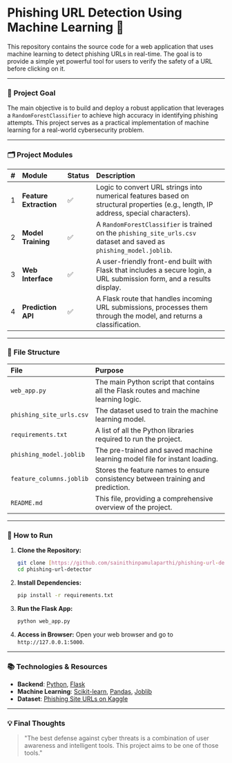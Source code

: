 # Phishing URL Detection Using Machine Learning 🎣

This repository contains the source code for a web application that uses machine learning to detect phishing URLs in real-time. The goal is to provide a simple yet powerful tool for users to verify the safety of a URL before clicking on it.

---

### 🎯 **Project Goal**

The main objective is to build and deploy a robust application that leverages a `RandomForestClassifier` to achieve high accuracy in identifying phishing attempts. This project serves as a practical implementation of machine learning for a real-world cybersecurity problem.

---

### 🗂️ **Project Modules**

| # | Module | Status | Description |
| :--- | :--- | :--- | :--- |
| 1 | **Feature Extraction** | ✅ | Logic to convert URL strings into numerical features based on structural properties (e.g., length, IP address, special characters). |
| 2 | **Model Training** | ✅ | A `RandomForestClassifier` is trained on the `phishing_site_urls.csv` dataset and saved as `phishing_model.joblib`. |
| 3 | **Web Interface** | ✅ | A user-friendly front-end built with Flask that includes a secure login, a URL submission form, and a results display. |
| 4 | **Prediction API** | ✅ | A Flask route that handles incoming URL submissions, processes them through the model, and returns a classification. |

---

### 📂 **File Structure**

| File | Purpose |
| :--- | :--- |
| `web_app.py` | The main Python script that contains all the Flask routes and machine learning logic. |
| `phishing_site_urls.csv` | The dataset used to train the machine learning model. |
| `requirements.txt` | A list of all the Python libraries required to run the project. |
| `phishing_model.joblib` | The pre-trained and saved machine learning model file for instant loading. |
| `feature_columns.joblib`| Stores the feature names to ensure consistency between training and prediction. |
| `README.md` | This file, providing a comprehensive overview of the project. |

---

### 🚀 **How to Run**

1.  **Clone the Repository:**
    ```bash
    git clone [https://github.com/sainithinpamulaparthi/phishing-url-detection-using-machine-learning.git](https://github.com/sainithinpamulaparthi/phishing-url-detection-using-machine-learning.git)
    cd phishing-url-detector
    ```

2.  **Install Dependencies:**
    ```bash
    pip install -r requirements.txt
    ```

3.  **Run the Flask App:**
    ```bash
    python web_app.py
    ```

4.  **Access in Browser:**
    Open your web browser and go to `http://127.0.0.1:5000`.

---

### 📚 **Technologies & Resources**

* **Backend**: [Python](https://www.python.org/), [Flask](https://flask.palletsprojects.com/)
* **Machine Learning**: [Scikit-learn](https://scikit-learn.org/), [Pandas](https://pandas.pydata.org/), [Joblib](https://joblib.readthedocs.io/)
* **Dataset**: [Phishing Site URLs on Kaggle](https://www.kaggle.com/datasets/eswarchandt/phishing-website-detector)

---

### 💡 **Final Thoughts**

> "The best defense against cyber threats is a combination of user awareness and intelligent tools. This project aims to be one of those tools."
